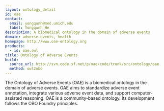 ```yaml
---
layout: ontology_detail
id: oae
contact:
  email: yongqunh@med.umich.edu
  label: Yongqunh He
description: A biomedical ontology in the domain of adverse events
domain: adverse events, health
homepage: http://www.oae-ontology.org
products:
  - id: oae.owl
title: Ontology of Adverse Events
build:
  source_url: http://svn.code.sf.net/p/oae/code/trunk/src/ontology/oae.owl
  method: owl2obo
---
```


The Ontology of Adverse Events (OAE) is a biomedical ontology in the domain of adverse events. OAE aims to standardize adverse event annotation, integrate various adverse event data, and support computer-assisted reasoning.  OAE is a community-based ontology. Its development follows the OBO Foundry principles.
